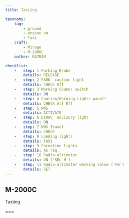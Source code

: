 ```yaml
---
title: Taxiing

taxonomy:
    tag:
        - ground
        - engine on
        - Taxi
    craft:
        - Mirage
        - M-2000C
    author: RAZBAM

checklist:
    -   step: 1 Parking Brake    
        details: RELEASE  
    -   step: 2 PARK  caution light    
        details: CHECK Off  
    -   step: 3 Warning Sounds switch    
        details: ON  
    -   step: 4 Caution/Warning Lights panel*    
        details: CHECK All Off  
    -   step: 5 NWS    
        details: ACTIVATE  
    -   step: 6 DIRAV  advisory light    
        details: ON  
    -   step: 7 NWS Travel    
        details: CHECK  
    -   step: 8 Landing lights    
        details: TAXI  
    -   step: 9 Formation lights    
        details: As req.  
    -   step: 10 Radio-altimeter    
        details: ON ('SEL H')  
    -   step: 11 Radio-altimeter warning value ('HG')    
        details: SET
---
```


## M-2000C 
Taxiing

===


